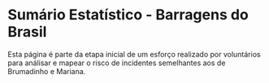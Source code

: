 # Sumário Estatístico  - Barragens do Brasil #

Esta página é parte da etapa inicial de um esforço realizado por voluntários para análisar e mapear o risco de incidentes semelhantes aos de Brumadinho e Mariana.

